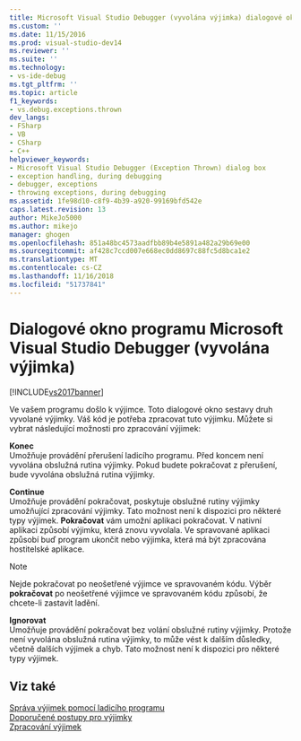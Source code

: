 ```yaml
---
title: Microsoft Visual Studio Debugger (vyvolána výjimka) dialogové okno | Dokumentace Microsoftu
ms.custom: ''
ms.date: 11/15/2016
ms.prod: visual-studio-dev14
ms.reviewer: ''
ms.suite: ''
ms.technology:
- vs-ide-debug
ms.tgt_pltfrm: ''
ms.topic: article
f1_keywords:
- vs.debug.exceptions.thrown
dev_langs:
- FSharp
- VB
- CSharp
- C++
helpviewer_keywords:
- Microsoft Visual Studio Debugger (Exception Thrown) dialog box
- exception handling, during debugging
- debugger, exceptions
- throwing exceptions, during debugging
ms.assetid: 1fe98d10-c8f9-4b39-a920-99169bfd542e
caps.latest.revision: 13
author: MikeJo5000
ms.author: mikejo
manager: ghogen
ms.openlocfilehash: 851a48bc4573aadfbb89b4e5891a482a29b69e00
ms.sourcegitcommit: af428c7ccd007e668ec0dd8697c88fc5d8bca1e2
ms.translationtype: MT
ms.contentlocale: cs-CZ
ms.lasthandoff: 11/16/2018
ms.locfileid: "51737841"
---
```

# <a name="microsoft-visual-studio-debugger-exception-thrown-dialog-box"></a>Dialogové okno programu Microsoft Visual Studio Debugger (vyvolána výjimka)
[!INCLUDE[vs2017banner](../includes/vs2017banner.md)]

Ve vašem programu došlo k výjimce. Toto dialogové okno sestavy druh vyvolané výjimky. Váš kód je potřeba zpracovat tuto výjimku. Můžete si vybrat následující možnosti pro zpracování výjimek:  
  
 **Konec**  
 Umožňuje provádění přerušení ladicího programu. Před koncem není vyvolána obslužná rutina výjimky. Pokud budete pokračovat z přerušení, bude vyvolána obslužná rutina výjimky.  
  
 **Continue**  
 Umožňuje provádění pokračovat, poskytuje obslužné rutiny výjimky umožňující zpracování výjimky. Tato možnost není k dispozici pro některé typy výjimek. **Pokračovat** vám umožní aplikaci pokračovat. V nativní aplikaci způsobí výjimku, která znovu vyvolala. Ve spravované aplikaci způsobí buď program ukončit nebo výjimka, která má být zpracována hostitelské aplikace.  
  
> [!NOTE]
>  Nejde pokračovat po neošetřené výjimce ve spravovaném kódu. Výběr **pokračovat** po neošetřené výjimce ve spravovaném kódu způsobí, že chcete-li zastavit ladění.  
  
 **Ignorovat**  
 Umožňuje provádění pokračovat bez volání obslužné rutiny výjimky. Protože není vyvolána obslužná rutina výjimky, to může vést k dalším důsledky, včetně dalších výjimek a chyb. Tato možnost není k dispozici pro některé typy výjimek.  
  
## <a name="see-also"></a>Viz také  
 [Správa výjimek pomocí ladicího programu](../debugger/managing-exceptions-with-the-debugger.md)   
 [Doporučené postupy pro výjimky](http://msdn.microsoft.com/library/f06da765-235b-427a-bfb6-47cd219af539)   
 [Zpracování výjimek](http://msdn.microsoft.com/library/ccb11fe8-6938-41ac-b477-a183e85865b9)



